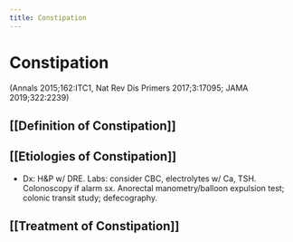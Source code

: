 ```yaml
---
title: Constipation
---
```

# Constipation

(Annals 2015;162:ITC1, Nat Rev Dis Primers 2017;3:17095; JAMA 2019;322:2239)

## [[Definition of Constipation]]
## [[Etiologies of Constipation]]

* Dx: H&P w/ DRE. Labs: consider CBC, electrolytes w/ Ca, TSH. Colonoscopy if alarm sx. Anorectal manometry/balloon expulsion test; colonic transit study; defecography.

## [[Treatment of Constipation]]
